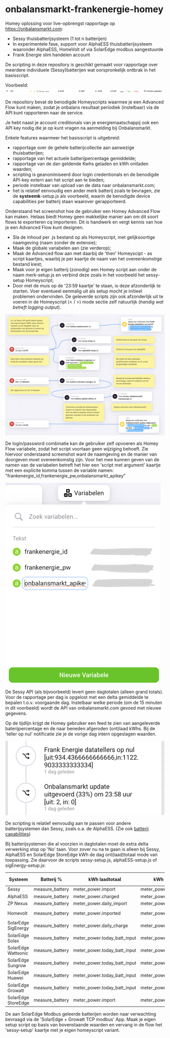 # onbalansmarkt-frankenergie-homey

Homey oplossing voor live-opbrengst rapportage op https://onbalansmarkt.com:
- Sessy thuisbatterijsysteem (1 tot n batterijen) 
- In experimentele fase, support voor AlphaESS thuisbatterijsysteem waaronder AlphaESS, HomeVolt of via SolarEdge modbus aangestuurde 
- Frank Energie slim handelen account

De scripting in deze repository is geschikt gemaakt voor rapportage over meerdere individuele (Sessy)batterijen wat oorspronkelijk ontbrak in het basisscript.  

Voorbeeld:
![hhi-onbalans](./hhi-onbalansmarkt.png)


De repository bevat de benodigde Homeyscripts waarmee je een Advanced Flow kunt maken, zodat je onbalans resultaat periodiek (instelbaar) via de API kunt rapporteren naar de service.

Je hebt naast je account creditionals van je energiemaatschappij ook een API key nodig die je op kunt vragen na aanmelding bij Onbalansmarkt.


Enkele features waarmeer het basisscript is uitgebreid:
- rapportage over de gehele batterijcollectie aan aanwezige thuisbatterijen;
- rapportage van het actuele batterijpercentage gemiddelde;
- rapportage van de dan geldende Kwhs geladen en kWh ontladen waarden; 
- scripting is geanonimiseerd door login credentionals en de benodigde API-key extern aan het script aan te bieden;
- periode instelbaar van upload van de data naar onbalansmarkt.com;
- het is relatief eenvoudig een ander merk batterij zoals te bevragen, zie de **systeemk**-setup.js als voorbeeld, waarin de benodigde device capabilities per batterij staan waarover gerapporteerd. 


Onderstaand het screenshot hoe de gebruiker een Homey Advanced Flow kan maken. Helaas biedt Homey geen makkelijke manier aan om dit soort flows te exporteren cq importeren. Dit is handwerk en vergt kennis van hoe je een Advanced Flow kunt designen. 
- Sla de inhoud per .js bestand op als Homeyscript, met gelijksoortige naamgeving (naam zonder de extensie);
- Maak de globale variabelen aan (zie verderop);
- Maak de Advanced flow aan met daarbij de 'then' Homeyscipt - as script kaartjes, waarbij je per kaartje de naam van het overeenkomstige bestand kiest;
- Maak voor je eigen batterij (zonodig) een Homey script aan onder de naam  merk-setup.js en verbind deze zoals in het voorbeeld het sessy-setup Homeyscript;
- Door met de muis op de '23:59 kaartje' te staan, is deze afzonderlijk te starten. Voer eventueel eenmalig uit als setup mocht je initieel problemen ondervinden. De geleverde scripts zijn ook afzonderlijk uit te voeren in de Homeyscript (< / >) mode sectie zelf natuurlijk (*handig wat betreft logging output*).


![Homey-FrankEnergie](./Homey-FrankEnergie.png)


De login/password combinatie kan de gebruiker zelf opvoeren als Homey Flow variabele, zodat het script voortaan geen wijziging behoeft. Zie hiervoor onderstaand screenshot want de naamgeving en de manier van doorgeven moet overeenkomstig zijn. Voor het mee kunnen geven van de namen van de variabelen betreft het hier een 'script met argument' kaartje met een explicite komma tussen de variable namen: "frankenergie_id,frankenergie_pw,onbalansmarkt_apikey"

![Homey-variabelen](./Homey-variabelen.png)


De Sessy API (als bijvoorbeeld) levert geen dagtotalen (alleen grand totals). Voor de rapportage per dag is opgelost met een delta gemiddelde te bepalen t.o.v. voorgaande dag.
Instelbaar welke periode (om de 15 minuten in dit voorbeeld) wordt de API van onbalansmarkt.com gevoed met nieuwe gegevens. 

Op de tijdlijn krijgt de Homey gebruiker een feed te zien van aangeleverde baterijpercentage en de naar beneden afgeroden (ont)laad kWhs. Bij de 'teller op nul' notificatie zie je de vorige dag intern opgeslagen waarden.

![Tijdlijn voorbeeld](./Tijdlijn%20voorbeeld.png)


De scripting is relatief eenvoudig aan te passen voor andere batterijsystemen dan Sessy, zoals o.a. de AlphaESS. 
(Zie ook [batterij capabilities](./batteries.pdf))

Bij batterijsystemen die al voorzien in dagtotalen moet de extra delta verwerking stop op 'No' taan. Voor zover nu na te gaan is alleen bij Sessy, AlphaESS en SolarEdge StoreEdge kWh de dag ont(laad)totaal mode van toepassing.
Zie daarvoor de scripts sessy-setup.js, alphaESS-setup.js of sigEnergy-setup.js:

| Systeem | Batterij % | kWh laadtotaal | kWh ontlaadtotaal | Driver-Id | Class | delta verwerking |
|---|---|---|---|---|---|---|
| Sessy | measure_battery | meter_power.import | meter_power.export | sessy | battery | Yes |
| AlphaESS | measure_battery | meter_power.charged | meter_power.discharged | alpaess | battery | Yes |
| ZP Nexus | measure_battery | meter_power.daily_import | meter_power.daily_export |  zonneplan | battery | No |
| Homevolt | measure_battery | meter_power.imported | meter_power.exported | homevolt-battery | battery | Yes |
| SolarEdge SigEnergy | measure_battery | meter_power.daily_charge | meter_power.daily_discharge | sigenergy  | solarpanel | No |
| SolarEdge Solax | measure_battery | meter_power.today_batt_input | meter_power.today_batt_output | solax | solarpanel | No |
| SolarEdge Wattsonic | measure_battery | meter_power.today_batt_input | meter_power.today_batt_output | wattsonic | solarpanel | No |
| SolarEdge Sungrow | measure_battery | meter_power.today_batt_input | meter_power.today_batt_output | sungrow | solarpanel | No |
| SolarEdge Huawei | measure_battery | meter_power.today_batt_input | meter_power.today_batt_output | huawei | solarpanel | No |
| SolarEdge Growatt | measure_battery | meter_power.today_batt_input | meter_power.today_batt_output | growatt | solarpanel | No |
| SolarEdge StoreEdge | measure_battery | meter_power.import | meter_power.export | storeedge | solarpanel | Yes |

De aan SolarEdge Modbus geleerde batterijen worden naar verwachting bevraagd via de 'SolarEdge + Growatt TCP modbus' App. Maak je eigen setup script op basis van bovenstaande waarden en vervang in de flow het 'sessy-setup' kaartje met je eigen homeyscript variant.
